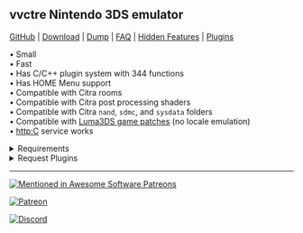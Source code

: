 ## vvctre Nintendo 3DS emulator

[GitHub](https://github.com/vvanelslande/vvctre) | [Download](https://github.com/vvanelslande/vvctre/releases) | [Dump](Dump) | [FAQ](FAQ) | [Hidden Features](Hidden-Features) | [Plugins](Plugins)

• Small  
• Fast  
• Has C/C++ plugin system with 344 functions  
• Has HOME Menu support  
• Compatible with Citra rooms  
• Compatible with Citra post processing shaders  
• Compatible with Citra `nand`, `sdmc`, and `sysdata` folders  
• Compatible with [Luma3DS game patches](https://github.com/LumaTeam/Luma3DS/wiki/Optional-features#config-menu-options) (no locale emulation)  
• [http:C](https://www.3dbrew.org/wiki/HTTP_Services#HTTP_service_.22http:C.22) service works

<details>
  <summary>Requirements</summary>
  
- GPU with OpenGL 3.3 support  
- OS:
  - 64-bit Windows 7+
    - [Microsoft Visual C++ 2015-2019 Redistributable (x64)](https://aka.ms/vs/16/release/vc_redist.x64.exe)
    - For AAC on N and KN: [Media Feature Pack](https://support.microsoft.com/en-us/help/3145500/media-feature-pack-list-for-windows-n-editions)
  - 64-bit Linux
    - SDL2 and libpng
    - For dialogs: Zenity, Matedialog, Qarma, or KDialog
</details>

<details>
  <summary>Request Plugins</summary>
  
- [Custom Default Settings](https://github.com/vvanelslande/vvctre/issues/new?assignees=&labels=Custom+Default+Settings+Plugin+Request&template=custom-default-settings-plugin-request.md&title=Custom+Default+Settings+Plugin+Request)
- [Button To Touch](https://github.com/vvanelslande/vvctre/issues/new?assignees=&labels=Button+To+Touch+Plugin+Request&template=button-to-touch-plugin-request.md&title=Button+To+Touch+Plugin+Request)
- [Window Size](https://github.com/vvanelslande/vvctre/issues/new?assignees=&labels=Window+Size+Plugin+Request&template=window-size-plugin-request.md&title=Window+Size+Plugin+Request)
- [Window Position](https://github.com/vvanelslande/vvctre/issues/new?assignees=&labels=Window+Position+Plugin+Request&template=window-position-plugin-request.md&title=Window+Position+Plugin+Request)
</details>

---

[![Mentioned in Awesome Software Patreons](https://awesome.re/mentioned-badge.svg)](https://github.com/uraimo/awesome-software-patreons)

[![Patreon](https://c5.patreon.com/external/logo/become_a_patron_button.png)](https://www.patreon.com/vvctre)

[![Discord](https://discord.com/api/guilds/692523028046676048/widget.png?style=banner4)](https://discord.gg/hVxCyb5)